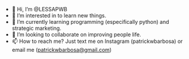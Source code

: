 - 👋 Hi, I’m @LESSAPWB
- 👀 I’m interested in to learn new things.
- 🌱 I’m currently learning programming (especifically python) and strategic marketing.
- 💞️ I’m looking to collaborate on improving people life.
- 📫 How to reach me? Just text me on Instagram (patrickwbarbosa) or email me (patrickwbarbosa@gmail.com)
